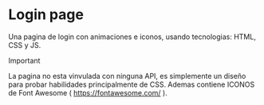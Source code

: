 # Login page

Una pagina de login con animaciones e iconos, usando tecnologias: HTML, CSS y JS.

> [!IMPORTANT]
> La pagina no esta vinvulada con ninguna API, es simplemente un diseño para probar habilidades principalmente de CSS. Ademas contiene ICONOS de Font Awesome
> ( https://fontawesome.com/ ). 
